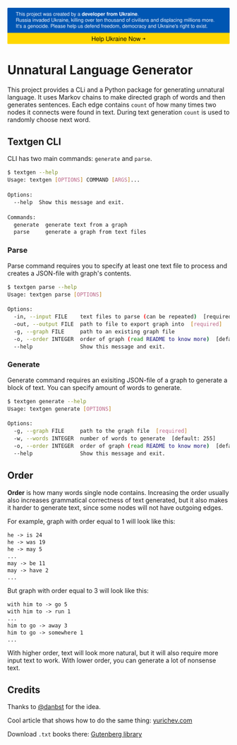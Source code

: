 [![Stand With Ukraine](https://raw.githubusercontent.com/vshymanskyy/StandWithUkraine/main/banner-direct-single.svg)](https://stand-with-ukraine.pp.ua)

# Unnatural Language Generator

This project provides a CLi and a Python package for generating *un*natural language.
It uses Markov chains to make directed graph of words and then generates sentences.
Each edge contains `count` of how many times two nodes it connects were found in text.
During text generation `count` is used to randomly choose next word.

## Textgen CLI

CLI has two main commands: `generate` and `parse`.

```bash
$ textgen --help
Usage: textgen [OPTIONS] COMMAND [ARGS]...

Options:
  --help  Show this message and exit.

Commands:
  generate  generate text from a graph
  parse     generate a graph from text files
```

### Parse

Parse command requires you to specify at least one text file
to process and creates a JSON-file with graph's contents.

```bash
$ textgen parse --help
Usage: textgen parse [OPTIONS]

Options:
  -in, --input FILE    text files to parse (can be repeated)  [required]
  -out, --output FILE  path to file to export graph into  [required]
  -g, --graph FILE     path to an existing graph file
  -o, --order INTEGER  order of graph (read README to know more)  [default: 1]
  --help               Show this message and exit.
```

### Generate

Generate command requires an exisiting JSON-file of a graph to generate
a block of text. You can specify amount of words to generate.

```bash
$ textgen generate --help
Usage: textgen generate [OPTIONS]

Options:
  -g, --graph FILE     path to the graph file  [required]
  -w, --words INTEGER  number of words to generate  [default: 255]
  -o, --order INTEGER  order of graph (read README to know more)  [default: 1]
  --help               Show this message and exit.
```

## Order

**Order** is how many words single node contains.
Increasing the order usually also increases grammatical correctness of text generated,
but it also makes it harder to generate text, since some nodes will not have outgoing edges.

For example, graph with order equal to 1 will look like this:

```
he -> is 24
he -> was 19
he -> may 5
...
may -> be 11
may -> have 2
...
```

But graph with order equal to 3 will look like this:

```
with him to -> go 5
with him to -> run 1
...
him to go -> away 3
him to go -> somewhere 1
...
```

With higher order, text will look more natural, but it will also require more input text to work.
With lower order, you can generate a lot of nonsense text.

## Credits

Thanks to [@danbst](https://github.com/danbst) for the idea.

Cool article that shows how to do the same thing: [yurichev.com](https://yurichev.com/blog/markov/)

Download `.txt` books there: [Gutenberg library](https://www.gutenberg.org/)
